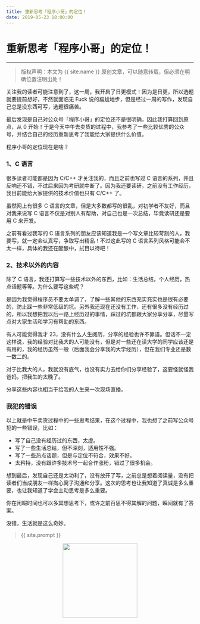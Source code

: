 ```yaml
---
title: 重新思考「程序小哥」的定位！
date: 2019-05-23 18:00:00
---
```

# 重新思考「程序小哥」的定位！
***
> 版权声明：本文为 {{ site.name }} 原创文章，可以随意转载，但必须在明确位置注明出处！

关注我的读者可能注意到了，这一周，我开启了日更模式！因为是日更，所以选题就要提前想好，不然就面临无 Fuck 说的尴尬地步，但是经过一周的写作，发现自己总是没东西可写，选题很痛苦。

最后发现是自己对公众号「程序小哥」的定位还不是很明确，因此我打算回到原点，从 0 开始！于是今天中午去卖货的过程中，我参考了一些比较优秀的公众号，并结合自己的经历重新思考了我能给大家提供什么价值。

程序小哥的定位现在是啥？

### 1、C 语言

很多读者可能都是因为 C/C++ 才关注我的，而且之前也写过 C 语言的系列，并且反响还不错，不过后来因为考研就中断了。因为我还要读研，之前没有工作经历，我目前能给大家提供的技术价值也只有 C/C++ 了。

虽然网上有很多 C 语言的文章，但是大多数都写的很乱，对初学者不友好，而且对我来说写 C 语言不仅是对别人有帮助，对自己也是一次总结，毕竟读研还是要用 C 来开发。

之前有看过我写的 C 语言系列的朋友应该知道我是一个写文章比较苛刻的人，我要写，就一定会认真写，争取写出精品！不过这此写的 C 语言系列风格可能会不太一样，具体的我还在酝酿中，拭目以待吧！

### 2、技术以外的内容

除了 C 语言，我还打算写一些技术以外的东西，比如：生活总结，个人经历，热点话题等等。为什么要写这些呢？

是因为我觉得程序员不要太单调了，了解一些其他的东西充实充实也是很有必要的，防止踩一些非常低级的坑。另外我还现在还没有工作，还有很多没有经历过的，所以我想把我以后一路上经历过的事情，踩过的坑都跟大家分享分享，尽量写点对大家生活和学习有帮助的东西。

有人可能觉得我才 23，没有什么人生阅历，分享的经验也许不靠谱。但话不一定这样说，我的经验对比我大的人可能没有，但是对一些还在读大学的同学应该还是有用的，我的经历虽然一般（后面我会分享我的大学经历），但在我们专业还是数一数二的。

对于比我大的人，我就没有底气，也没有实力去给你们分享经验了，这要怪就怪我爸妈，把我生的太晚了。

分享这些内容也相当于给我的人生来一次现场直播。

### 我犯的错误

以上就是中午卖货过程中的一些思考结果，在这个过程中，我也想了之前写公众号犯的一些错误，比如：

- 写了自己没有经历过的东西，太虚。
- 写了一些生活总结，但不深刻，适用性不强。
- 写了一些热点话题，但是与定位不符合，效果不好。
- 太矜持，没有跟许多技术号一起合作涨粉，错过了很多机会。

想到最后，发现自己还是太功利了，没有放开了写，之前总是想着阅读量，没有把读者们当成朋友一样掏心窝子沟通和分享。这次的思考也让我知道了真诚是多么重要，也让我知道了学会主动思考是多么重要。

你在闲暇时间也可以多冥想思考下，或许之前百思不得其解的问题，瞬间就有了答案。

没错，生活就是这么奇妙。


> {{ site.prompt }}

<div  align="center">
<img src="{{ site.url }}/images/wechart.jpg" width = "200" height = "200"/>
